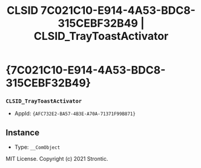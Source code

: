 ﻿---
title: "CLSID 7C021C10-E914-4A53-BDC8-315CEBF32B49 | CLSID_TrayToastActivator"
excerpt: What is COM-Object CLSID 7C021C10-E914-4A53-BDC8-315CEBF32B49?
---

# {7C021C10-E914-4A53-BDC8-315CEBF32B49}

### `CLSID_TrayToastActivator`
* AppId: `{AFC732E2-BA57-4B3E-A70A-71371F99B871}`

## Instance

* Type: `__ComObject`

MIT License. Copyright (c) 2021 Strontic.


